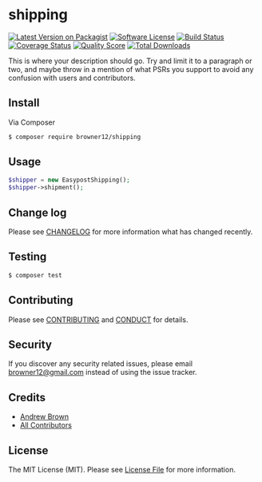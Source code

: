 # shipping

[![Latest Version on Packagist][ico-version]][link-packagist]
[![Software License][ico-license]](LICENSE.md)
[![Build Status][ico-travis]][link-travis]
[![Coverage Status][ico-scrutinizer]][link-scrutinizer]
[![Quality Score][ico-code-quality]][link-code-quality]
[![Total Downloads][ico-downloads]][link-downloads]

This is where your description should go. Try and limit it to a paragraph or two, and maybe throw in a mention of what
PSRs you support to avoid any confusion with users and contributors.

## Install

Via Composer

``` bash
$ composer require browner12/shipping
```

## Usage

``` php
$shipper = new EasypostShipping();
$shipper->shipment();
```

## Change log

Please see [CHANGELOG](CHANGELOG.md) for more information what has changed recently.

## Testing

``` bash
$ composer test
```

## Contributing

Please see [CONTRIBUTING](CONTRIBUTING.md) and [CONDUCT](CONDUCT.md) for details.

## Security

If you discover any security related issues, please email browner12@gmail.com instead of using the issue tracker.

## Credits

- [Andrew Brown][link-author]
- [All Contributors][link-contributors]

## License

The MIT License (MIT). Please see [License File](LICENSE.md) for more information.

[ico-version]: https://img.shields.io/packagist/v/browner12/shipping.svg?style=flat-square
[ico-license]: https://img.shields.io/badge/license-MIT-brightgreen.svg?style=flat-square
[ico-travis]: https://img.shields.io/travis/browner12/shipping/master.svg?style=flat-square
[ico-scrutinizer]: https://img.shields.io/scrutinizer/coverage/g/browner12/shipping.svg?style=flat-square
[ico-code-quality]: https://img.shields.io/scrutinizer/g/browner12/shipping.svg?style=flat-square
[ico-downloads]: https://img.shields.io/packagist/dt/browner12/shipping.svg?style=flat-square

[link-packagist]: https://packagist.org/packages/browner12/shipping
[link-travis]: https://travis-ci.org/browner12/shipping
[link-scrutinizer]: https://scrutinizer-ci.com/g/browner12/shipping/code-structure
[link-code-quality]: https://scrutinizer-ci.com/g/browner12/shipping
[link-downloads]: https://packagist.org/packages/browner12/shipping
[link-author]: https://github.com/browner12
[link-contributors]: ../../contributors
